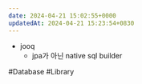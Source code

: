 ```yaml
---
date: 2024-04-21 15:02:55+0000
updatedAt: 2024-04-21 15:23:54+0830
---
```

- jooq
    - jpa가 아닌 native sql builder

#Database 
#Library 
